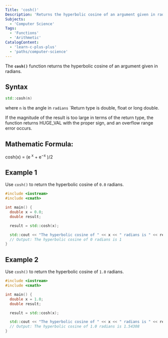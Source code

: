 ```yaml
---
Title: 'cosh()'
Description: 'Returns the hyperbolic cosine of an argument given in radians.'
Subjects:
  - 'Computer Science'
Tags:
  - 'Functions'
  - 'Arithmetic'
CatalogContent:
  - 'learn-c-plus-plus'
  - 'paths/computer-science'
---
```


The **`cosh()`** function returns the hyperbolic cosine of an argument given in radians.

## Syntax

```cpp
std::cosh(n)
```
where `n` is the angle in `radians`
`Return type is double, float or long double.

If the magnitude of the result is too large in terms of the return type, the function returns HUGE_VAL with the proper sign, and an overflow range error occurs.

## Mathematic Formula:
cosh(x) =  (e <sup>x</sup> + e<sup>−x</sup> )/2

## Example 1

Use `cosh()` to return the hyperbolic cosine of `0.0` radians.


```cpp
#include <iostream>
#include <cmath>

int main() {
  double x = 0.0;
  double result;

  result = std::cosh(x);

  std::cout << "The hyperbolic cosine of " << x << " radians is " << result << "\n";
  // Output: The hyperbolic cosine of 0 radians is 1
}
```


## Example 2

Use `cosh()` to return the hyperbolic cosine of `1.0` radians.


```cpp
#include <iostream>
#include <cmath>

int main() {
  double x = 1.0;
  double result;

  result = std::cosh(x);

  std::cout << "The hyperbolic cosine of " << x << " radians is " << result << "\n";
  // Output: The hyperbolic cosine of 1.0 radians is 1.54308
}
